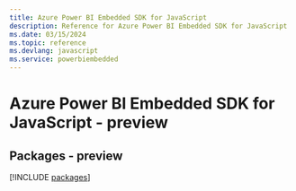 ```yaml
---
title: Azure Power BI Embedded SDK for JavaScript
description: Reference for Azure Power BI Embedded SDK for JavaScript
ms.date: 03/15/2024
ms.topic: reference
ms.devlang: javascript
ms.service: powerbiembedded
---
```

# Azure Power BI Embedded SDK for JavaScript - preview
## Packages - preview
[!INCLUDE [packages](power-bi-embedded-index.md)]